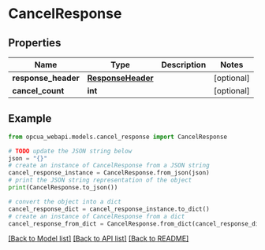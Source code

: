 # CancelResponse


## Properties

Name | Type | Description | Notes
------------ | ------------- | ------------- | -------------
**response_header** | [**ResponseHeader**](ResponseHeader.md) |  | [optional] 
**cancel_count** | **int** |  | [optional] 

## Example

```python
from opcua_webapi.models.cancel_response import CancelResponse

# TODO update the JSON string below
json = "{}"
# create an instance of CancelResponse from a JSON string
cancel_response_instance = CancelResponse.from_json(json)
# print the JSON string representation of the object
print(CancelResponse.to_json())

# convert the object into a dict
cancel_response_dict = cancel_response_instance.to_dict()
# create an instance of CancelResponse from a dict
cancel_response_from_dict = CancelResponse.from_dict(cancel_response_dict)
```
[[Back to Model list]](../README.md#documentation-for-models) [[Back to API list]](../README.md#documentation-for-api-endpoints) [[Back to README]](../README.md)


